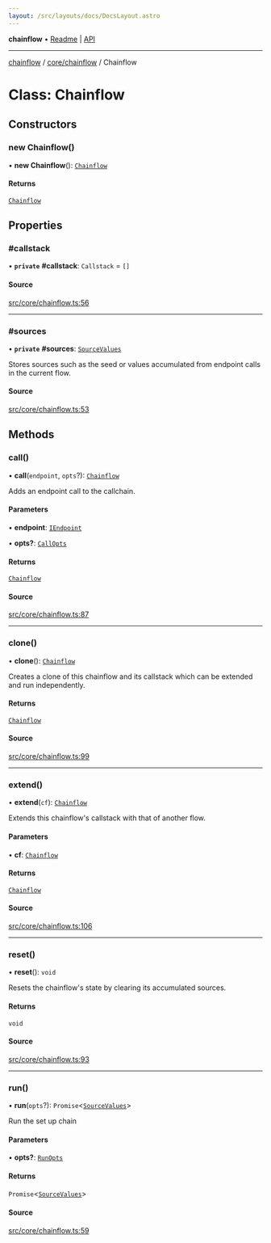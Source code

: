 ```yaml
---
layout: /src/layouts/docs/DocsLayout.astro
---
```


**chainflow** • [Readme](/docs/README) \| [API](/docs/modules)

***

[chainflow](/docs/README) / [core/chainflow](/docs/core/chainflow/README) / Chainflow

# Class: Chainflow

## Constructors

### new Chainflow()

• **new Chainflow**(): [`Chainflow`](/docs/core/chainflow/classes/Chainflow)

#### Returns

[`Chainflow`](/docs/core/chainflow/classes/Chainflow)

## Properties

### #callstack

• **`private`** **#callstack**: `Callstack` = `[]`

#### Source

[src/core/chainflow.ts:56](https://github.com/edwinlzs/chainflow/blob/99ff659/src/core/chainflow.ts#L56)

***

### #sources

• **`private`** **#sources**: [`SourceValues`](/docs/core/inputNode/type-aliases/SourceValues)

Stores sources such as the seed or values accumulated from
endpoint calls in the current flow.

#### Source

[src/core/chainflow.ts:53](https://github.com/edwinlzs/chainflow/blob/99ff659/src/core/chainflow.ts#L53)

## Methods

### call()

• **call**(`endpoint`, `opts`?): [`Chainflow`](/docs/core/chainflow/classes/Chainflow)

Adds an endpoint call to the callchain.

#### Parameters

• **endpoint**: [`IEndpoint`](/docs/core/chainflow/interfaces/IEndpoint)

• **opts?**: [`CallOpts`](/docs/core/chainflow/interfaces/CallOpts)

#### Returns

[`Chainflow`](/docs/core/chainflow/classes/Chainflow)

#### Source

[src/core/chainflow.ts:87](https://github.com/edwinlzs/chainflow/blob/99ff659/src/core/chainflow.ts#L87)

***

### clone()

• **clone**(): [`Chainflow`](/docs/core/chainflow/classes/Chainflow)

Creates a clone of this chainflow and its callstack
 which can be extended and run independently.

#### Returns

[`Chainflow`](/docs/core/chainflow/classes/Chainflow)

#### Source

[src/core/chainflow.ts:99](https://github.com/edwinlzs/chainflow/blob/99ff659/src/core/chainflow.ts#L99)

***

### extend()

• **extend**(`cf`): [`Chainflow`](/docs/core/chainflow/classes/Chainflow)

Extends this chainflow's callstack with that of another flow.

#### Parameters

• **cf**: [`Chainflow`](/docs/core/chainflow/classes/Chainflow)

#### Returns

[`Chainflow`](/docs/core/chainflow/classes/Chainflow)

#### Source

[src/core/chainflow.ts:106](https://github.com/edwinlzs/chainflow/blob/99ff659/src/core/chainflow.ts#L106)

***

### reset()

• **reset**(): `void`

Resets the chainflow's state by clearing its accumulated sources.

#### Returns

`void`

#### Source

[src/core/chainflow.ts:93](https://github.com/edwinlzs/chainflow/blob/99ff659/src/core/chainflow.ts#L93)

***

### run()

• **run**(`opts`?): `Promise`\<[`SourceValues`](/docs/core/inputNode/type-aliases/SourceValues)\>

Run the set up chain

#### Parameters

• **opts?**: [`RunOpts`](/docs/core/chainflow/interfaces/RunOpts)

#### Returns

`Promise`\<[`SourceValues`](/docs/core/inputNode/type-aliases/SourceValues)\>

#### Source

[src/core/chainflow.ts:59](https://github.com/edwinlzs/chainflow/blob/99ff659/src/core/chainflow.ts#L59)
